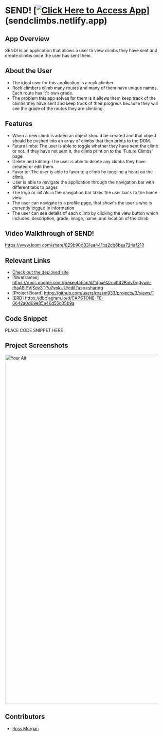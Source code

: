 
# SEND!  [[![Click Here to Access App](https://api.netlify.com/api/v1/badges/214f51bb-ce39-4491-9b5d-983c4cc6fde4/deploy-status)](https://app.netlify.com/sites/sendclimbs/deploys)](sendclimbs.netlify.app)

## App Overview
SEND! is an application that allows a user to view climbs they have sent and create climbs once the user has sent them. 

## About the User
- The ideal user for this application is a rock climber
- Rock climbers climb many routes and many of them have unique names. Each route has it's own grade. 
- The problem this app solves for them is it allows them keep track of the climbs they have sent and keep track of their progress because they will see the grade of the routes they are climbing.

## Features
- When a new climb is added an object should be created and that object should be pushed into an array of climbs that then prints to the DOM.
- Future limbs: The user is able to toggle whether they have sent the climb or not. If they have not sent it, the climb print on to the 'Future Climbs' page. 
- Delete and Editing: The user is able to delete any climbs they have created or edit them. 
- Favorite: The user is able to favorite a climb by toggling a heart on the climb. 
- User is able to navigate the application through the navigation bar with different tabs to pages
- The logo or initials in the navigation bar takes the user back to the home view. 
- The user can navigate to a profile page, that show's the user's who is currently logged in information
- The user can see details of each climb by clicking the view button which includes: description, grade, image, name, and location of the climb


## Video Walkthrough of SEND! <!-- A loom link is sufficient -->
https://www.loom.com/share/829b90d831ea441ba2db6bea724af210

## Relevant Links
- [Check out the deployed site](#your-link)
- [Wireframes] https://docs.google.com/presentation/d/1dpxeQzmib42BmvDqdywn-r5aABlPVjSdy3TPu7vpkUU/edit?usp=sharing
- [Project Board] https://github.com/users/rossm933/projects/3/views/1
- [ERD] https://dbdiagram.io/d/CAPSTONE-FE-6642a0d69e85a46d55c05b9a

## Code Snippet <!-- OPTIONAL, but doesn't hurt -->
PLACE CODE SNIPPET HERE

## Project Screenshots <!-- These can be inside of your project. Look at the repos from class and see how the images are included in the readme -->
<img width="1148" alt="Your Alt" src="your-link.png">

## Contributors
- [Ross Morgan](https://github.com/rossm933)
